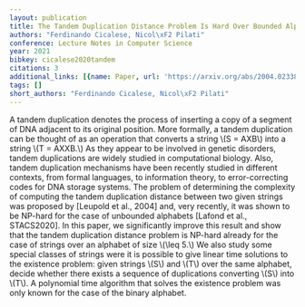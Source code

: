 ```yaml
---
layout: publication
title: The Tandem Duplication Distance Problem Is Hard Over Bounded Alphabets
authors: "Ferdinando Cicalese, Nicol\xF2 Pilati"
conference: Lecture Notes in Computer Science
year: 2021
bibkey: cicalese2020tandem
citations: 3
additional_links: [{name: Paper, url: 'https://arxiv.org/abs/2004.02338'}]
tags: []
short_authors: "Ferdinando Cicalese, Nicol\xF2 Pilati"
---
```

A tandem duplication denotes the process of inserting a copy of a segment of
DNA adjacent to its original position. More formally, a tandem duplication can
be thought of as an operation that converts a string \\(S = AXB\\) into a string \\(T
= AXXB.\\) As they appear to be involved in genetic disorders, tandem
duplications are widely studied in computational biology. Also, tandem
duplication mechanisms have been recently studied in different contexts, from
formal languages, to information theory, to error-correcting codes for DNA
storage systems.
  The problem of determining the complexity of computing the tandem duplication
distance between two given strings was proposed by [Leupold et al., 2004] and,
very recently, it was shown to be NP-hard for the case of unbounded alphabets
[Lafond et al., STACS2020]. In this paper, we significantly improve this result
and show that the tandem duplication distance problem is NP-hard already for
the case of strings over an alphabet of size \\(\leq 5.\\) We also study some
special classes of strings were it is possible to give linear time solutions to
the existence problem: given strings \\(S\\) and \\(T\\) over the same alphabet, decide
whether there exists a sequence of duplications converting \\(S\\) into \\(T\\). A
polynomial time algorithm that solves the existence problem was only known for
the case of the binary alphabet.